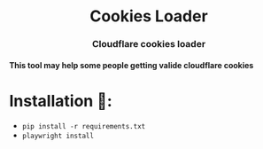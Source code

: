 <h1 align="center">Cookies Loader</h1>
<h3 align="center">Cloudflare cookies loader</h3>
<h4 align="left">This tool may help some people getting valide cloudflare cookies<h4>

# Installation 🔌:
- `pip install -r requirements.txt`
- `playwright install`